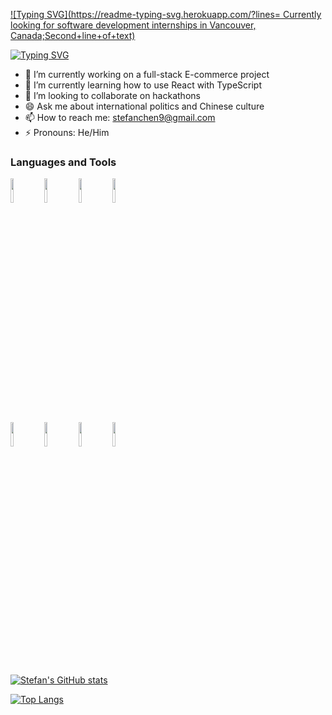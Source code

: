 [![Typing SVG](https://readme-typing-svg.herokuapp.com/?lines= Currently looking for software development internships in Vancouver, Canada;Second+line+of+text)](https://git.io/typing-svg)

[![Typing SVG](https://readme-typing-svg.herokuapp.com/?lines=First+line+of+text;Second+line+of+text)](https://git.io/typing-svg)

- 🔭 I’m currently working on a full-stack E-commerce project
- 🌱 I’m currently learning how to use React with TypeScript
- 👯 I’m looking to collaborate on hackathons
- 😄 Ask me about international politics and Chinese culture
- 📫 How to reach me: stefanchen9@gmail.com
- ⚡ Pronouns: He/Him

### Languages and Tools

<code><img width="10%" src="https://www.vectorlogo.zone/logos/python/python-ar21.svg"></code>
<code><img width="10%" src="https://www.vectorlogo.zone/logos/java/java-ar21.svg"></code>
<code><img width="10%" src="https://www.vectorlogo.zone/logos/w3_html5/w3_html5-ar21.svg"></code>
<code><img width="10%" src="https://www.vectorlogo.zone/logos/w3_css/w3_css-ar21.svg"></code>
<br />
<code><img width="10%" src="https://www.vectorlogo.zone/logos/reactjs/reactjs-ar21.svg"></code>
<code><img width="10%" src="https://www.vectorlogo.zone/logos/git-scm/git-scm-ar21.svg"></code>
<code><img width="10%" src="https://www.vectorlogo.zone/logos/github/github-ar21.svg"></code>
<code><img width="10%" src="https://www.vectorlogo.zone/logos/canva/canva-ar21.svg"></code>

[![Stefan's GitHub stats](https://github-readme-stats.vercel.app/api?username=Chen-Stefan&theme=default&show_icons=true&count_private=true)](https://github.com/anuraghazra/github-readme-stats)

[![Top Langs](https://github-readme-stats.vercel.app/api/top-langs/?username=Chen-Stefan&hide=HTML,CSS)](https://github.com/anuraghazra/github-readme-stats)
